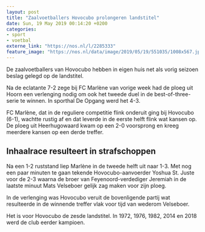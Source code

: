 ```yaml
---
layout: post
title: "Zaalvoetballers Hovocubo prolongeren landstitel"
date: Sun, 19 May 2019 00:14:20 +0200
categories: 
- sport 
- voetbal 
externe_link: "https://nos.nl/l/2285333"
feature_image: "https://nos.nl/data/image/2019/05/19/551035/1008x567.jpg"
---
```


<p>De zaalvoetballers van Hovocubo hebben in eigen huis net als vorig seizoen beslag gelegd op de landstitel.</p>
<p>Na de eclatante 7-2 zege bij FC Marlène van vorige week had de ploeg uit Hoorn een verlenging nodig om ook het tweede duel in de best-of-three-serie te winnen. In sporthal De Opgang werd het 4-3.</p>
<p>FC Marlène, dat in de reguliere competitie flink onderuit ging bij Hovocubo (6-1), wachtte rustig af en dat leverde in de eerste helft flink wat kansen op. De ploeg uit Heerhugowaard kwam op een 2-0 voorsprong en kreeg meerdere kansen op een derde treffer.</p>
<h2>Inhaalrace resulteert in strafschoppen</h2>
<p>Na een 1-2 ruststand liep Marlène in de tweede helft uit naar 1-3. Met nog een paar minuten te gaan tekende Hovocubo-aanvoerder Yoshua St. Juste voor de 2-3 waarna de broer van Feyenoord-verdediger Jeremiah in de laatste minuut Mats Velseboer gelijk zag maken voor zijn ploeg.</p>
<p>In de verlenging was Hovocubo veruit de bovenligende partij wat resulteerde in de winnende treffer vlak voor tijd van wederom Velseboer.</p>
<p>Het is voor Hovocubo de zesde landstitel. In 1972, 1976, 1982, 2014 en 2018 werd de club eerder kampioen.</p>
